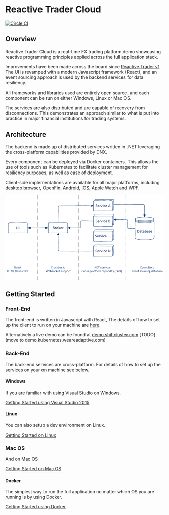 # Reactive Trader Cloud

[![Circle CI](https://circleci.com/gh/AdaptiveConsulting/ReactiveTraderCloud.svg?style=svg&circle-token=801547883329d22e505634493b58b26fbb742e46)](https://circleci.com/gh/AdaptiveConsulting/ReactiveTraderCloud)

## Overview

Reactive Trader Cloud is a real-time FX trading platform demo showcasing reactive programming principles applied across the full application stack.

Improvements have been made across the board since [Reactive Trader v1](https://github.com/AdaptiveConsulting/ReactiveTrader). The UI is revamped with a modern Javascript framework (React), and an event sourcing approach is used by the backend services for data resiliency.

All frameworks and libraries used are entirely open source, and each component can be run on either Windows, Linux or Mac OS.

The services are also distributed and are capable of recovery from disconnections. This demonstrates an approach similar to what is put into practice in major financial institutions for trading systems.

## Architecture

The backend is made up of distributed services written in .NET leveraging the cross-platform capabilities provided by DNX.

Every component can be deployed via Docker containers. This allows the use of tools such as Kubernetes to facilitate cluster management for resiliency purposes, as well as ease of deployment.

Client-side implementations are available for all major platforms, including desktop browser, OpenFin, Android, iOS, Apple Watch and WPF.

![Architecture Overview](/docs/ArchitectureOverview.png)

## Getting Started

### Front-End

The front-end is written in Javascript with React, The details of how to set up the client to run on your machine are [here](src/client/README.md).

Alternatively a live demo can be found at [demo.shiftcluster.com](http://demo.shiftcluster.com/) [TODO](move to demo.kubernetes.weareadaptive.com)

### Back-End

The back-end services are cross-platform. For details of how to set up the services on your on machine see below.

#### Windows

If you are familiar with using Visual Studio on Windows.

[Getting Started using Visual Studio 2015](/docs/vs-setup.md)

#### Linux

You can also setup a dev environment on Linux.

[Getting Started on Linux](/docs/linux-setup.md)

### Mac OS

And on Mac OS

[Getting Started on Mac OS](/docs/macos-setup.md)

#### Docker

The simplest way to run the full application no matter which OS you are running is by using Docker.

[Getting Started using Docker](/docs/docker-setup.md)
